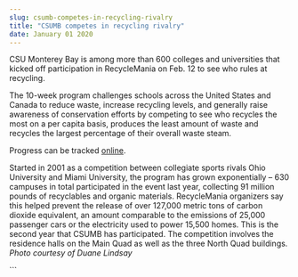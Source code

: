 ```yaml
---
slug: csumb-competes-in-recycling-rivalry
title: "CSUMB competes in recycling rivalry"
date: January 01 2020
---
```


 
<p>
  CSU Monterey Bay is among more than 600 colleges and universities that kicked
  off participation in RecycleMania on Feb. 12 to see who rules at recycling.
</p>
<p>
  The 10-week program challenges schools across the United States and Canada to
  reduce waste, increase recycling levels, and generally raise awareness of
  conservation efforts by competing to see who recycles the most on a per capita
  basis, produces the least amount of waste and recycles the largest percentage
  of their overall waste steam.
</p>
<p>
  Progress can be tracked
  <a href="https://news/students-work-make-university-greencs.org/">online</a>.
</p>
<p>
  Started in 2001 as a competition between collegiate sports rivals Ohio
  University and Miami University, the program has grown exponentially – 630
  campuses in total participated in the event last year, collecting 91 million
  pounds of recyclables and organic materials. RecycleMania organizers say this
  helped prevent the release of over 127,000 metric tons of carbon dioxide
  equivalent, an amount comparable to the emissions of 25,000 passenger cars or
  the electricity used to power 15,500 homes. This is the second year that CSUMB
  has participated. The competition involves the residence halls on the Main
  Quad as well as the three North Quad buildings.
  <em>Photo courtesy of Duane Lindsay</em>
</p>
```
